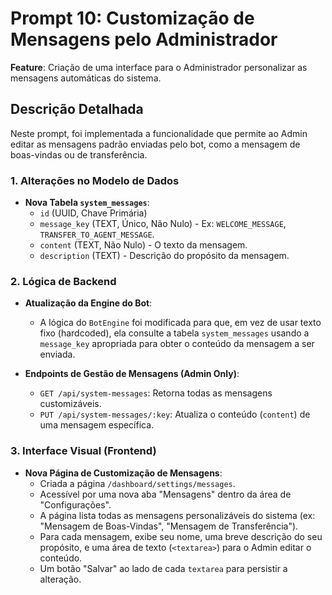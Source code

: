 # Prompt 10: Customização de Mensagens pelo Administrador

**Feature**: Criação de uma interface para o Administrador personalizar as mensagens automáticas do sistema.

## Descrição Detalhada

Neste prompt, foi implementada a funcionalidade que permite ao Admin editar as mensagens padrão enviadas pelo bot, como a mensagem de boas-vindas ou de transferência.

### 1. Alterações no Modelo de Dados

- **Nova Tabela `system_messages`**:
  - `id` (UUID, Chave Primária)
  - `message_key` (TEXT, Único, Não Nulo) - Ex: `WELCOME_MESSAGE`, `TRANSFER_TO_AGENT_MESSAGE`.
  - `content` (TEXT, Não Nulo) - O texto da mensagem.
  - `description` (TEXT) - Descrição do propósito da mensagem.

### 2. Lógica de Backend

- **Atualização da Engine do Bot**:
  - A lógica do `BotEngine` foi modificada para que, em vez de usar texto fixo (hardcoded), ela consulte a tabela `system_messages` usando a `message_key` apropriada para obter o conteúdo da mensagem a ser enviada.

- **Endpoints de Gestão de Mensagens (Admin Only)**:
  - `GET /api/system-messages`: Retorna todas as mensagens customizáveis.
  - `PUT /api/system-messages/:key`: Atualiza o conteúdo (`content`) de uma mensagem específica.

### 3. Interface Visual (Frontend)

- **Nova Página de Customização de Mensagens**:
  - Criada a página `/dashboard/settings/messages`.
  - Acessível por uma nova aba "Mensagens" dentro da área de "Configurações".
  - A página lista todas as mensagens personalizáveis do sistema (ex: "Mensagem de Boas-Vindas", "Mensagem de Transferência").
  - Para cada mensagem, exibe seu nome, uma breve descrição do seu propósito, e uma área de texto (`<textarea>`) para o Admin editar o conteúdo.
  - Um botão "Salvar" ao lado de cada `textarea` para persistir a alteração.



